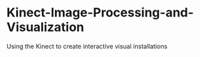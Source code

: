 # Kinect-Image-Processing-and-Visualization
Using the Kinect to create interactive visual installations
